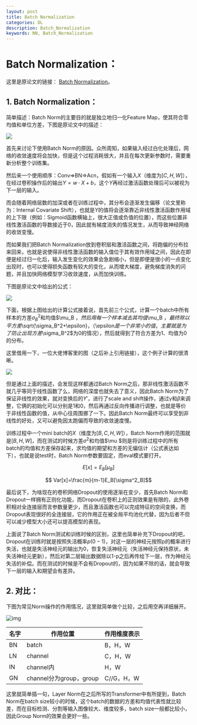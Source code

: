 ```yaml
---
layout: post
title: Batch Normalization
categories: DL
description: Batch_Normalization
keywords: NN, Batch_Normalization
---
```


# Batch Normalization：

这里是原论文的链接： <a href="https://proceedings.mlr.press/v37/ioffe15.pdf">Batch Normalization</a>。

## 1. Batch Normalization：

简单描述：Batch Norm的主要目的就是独立地归一化Feature Map，使其符合零均值和单位方差，下图是原论文中的描述：

![](https://s2.loli.net/2021/12/18/xyz4oO2lrXc7k3S.png)

首先来讨论下使用Batch Norm的原因。众所周知，如果输入经过白化处理后，网络的收敛速度将会加快，但是这个过程消耗很大，并且在每次更新参数时，需要重新分析整个训练集。

然后来一个使用顺序：Conv=>BN=>Acn，假如有一个输入$X$（维度为$[C,H,W]$），在经过卷积操作后的输出$Y=w·X+b$，这个$Y$再经过激活函数处理后可以被视为下一层的输入。

而会随着网络层数的加深或者在训练过程中，其分布会逐渐发生偏移（论文里称为：Internal Covariate Shift），也就是$Y$的值将会逐渐靠近非线性激活函数作用域的上下限（例如：Sigmoid函数横轴上，很大正值或负值的位置），而这些位置非线性激活函数的导数接近于0，因此就有梯度消失的情况发生，从而导致神经网络的收敛变慢。

而如果我们把Batch Normalization放到卷积层和激活函数之间，将跑偏的分布拉来回来，也就是说使得非线性激活函数的输入值位于其有效作用域之间，因此在即便是经过归一化后，输入发生变化的效果会急剧缩小，但是即便是很小的一点变化出现时，也可以使得损失函数有较大的变化，从而增大梯度，避免梯度消失的问题，并且加快网络模型学习收敛速度，从而加快训练。

下图是原论文中给出的公式：

![](https://s2.loli.net/2021/12/18/wu1jbPoRMKa3nsW.png)

下面，根据上图给出的计算公式接着说，首先前三个公式，计算一个batch中所有样本的方差$\sigma_B^2$和均值$\mu_B $，然后用每一个样本减去其均值$\mu_B $，最终除以平方差$\sqrt{\sigma_B^2+\epsilon}$，（$\epsilon$是一个非常小的值，主要就是为了防止出现方差$\sigma_B^2$为0的情况），然后就得到了符合方差为1、均值为0的分布。

这里借用一下，一位大佬博客里的图（之后补上引用链接），这个例子计算的很清晰。

![](https://s2.loli.net/2021/12/18/Elk25SFp3WqObcC.jpg)

但是通过上面的描述，会发现这样都通过Batch Norm之后，那非线性激活函数不就几乎等同于线性函数了么，网络的深度也就失去了意义，因此Batch Norm为了保证非线性的效果，就对变换后的$Y'$，进行了scale and shift操作，通过$\gamma$和$\beta$来调整，它俩的初始化可以分别是1和0，然后再通过反向传播进行调整，也就是等价于非线性函数的值，从中心往周围挪了一下。因此Batch Norm最终可以享受到非线性的好处，又可以避免因太跑偏而导致的收敛速度慢。

训练过程中一个mini batch的$X$（维度为$[B,C,H,W]$），Batch Norm作用的范围就是$[B,H,W]$，而在测试的时候方差$\sigma^2$和均值$\mu $则是将训练过程中的所有batch的均值和方差保存起来，求均值的期望和方差的无偏估计（公式表达如下），也就是说test时，Batch Norm参数要固定，而eval模式要打开。

$$ E[x]=E_B[\mu_B]$$

$$ Var[x]=\frac{m}{m-1}E_B[\sigma^2_B]$$

最后说下，为啥现在的卷积网络Dropout的使用逐渐在变少，首先Batch Norm和Dropout一样拥有正则化功能，而Dropout在卷积上的正则效果是有限的，此外卷积相对全连接层而言参数量更少，而且激活函数也可以完成特征的空间变换，而Dropout表现很好的全连接层，它的作用正在被全局平均池化代替，因为后者不但可以减少模型大小还可以提高模型的表现。

上面说了Batch Norm测试和训练时候的区别，这里也简单补充下Dropout的吧，Dropout在训练时就是按照失活概率$p(0-1)$，对这一层的神经元按照p的概率进行失活，也就是失活神经元的输出为0，恢复失活神经元（失活神经元保持原状，未失活神经元更新），然后对第二层输出数据除以1-p之后再传给下一层，作为神经元失活的补偿。而在测试的时候是不会有Dropout的，因为如果不除的话，就会导致下一层的输入和期望会有差异。

## 2. 对比：

下图为常见Norm操作的作用情况，这里就简单做个比较，之后用空再详细展开。

![img](https://s2.loli.net/2021/12/28/7hOQ3iY6DFEtUKZ.png)



| 名字 | 作用位置                | 作用维度表示 |
| ---- | ----------------------- | ------------ |
| BN   | batch                   | B，H，W      |
| LN   | channel                 | C，H，W      |
| IN   | channel内               | H，W         |
| GN   | channel分为group，group | C//G，H，W   |

这里就简单插一句，Layer Norm在之后所写的Transformer中有所提到，Batch Norm在batch size较小的时候，这个batch的数据的方差和均值代表性就比较差，而在目标检测、分割等输入图像较大、维度较多，batch size一般都比较小，因此Group Norm的效果会更好一些。





